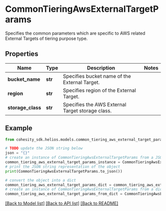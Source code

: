 # CommonTieringAwsExternalTargetParams

Specifies the common parameters which are specific to AWS related External Targets of tiering purpose type.

## Properties

Name | Type | Description | Notes
------------ | ------------- | ------------- | -------------
**bucket_name** | **str** | Specifies bucket name of the External Target. | 
**region** | **str** | Specifies region of the External Target. | 
**storage_class** | **str** | Specifies the AWS External Target storage class. | 

## Example

```python
from cohesity_sdk.helios.models.common_tiering_aws_external_target_params import CommonTieringAwsExternalTargetParams

# TODO update the JSON string below
json = "{}"
# create an instance of CommonTieringAwsExternalTargetParams from a JSON string
common_tiering_aws_external_target_params_instance = CommonTieringAwsExternalTargetParams.from_json(json)
# print the JSON string representation of the object
print(CommonTieringAwsExternalTargetParams.to_json())

# convert the object into a dict
common_tiering_aws_external_target_params_dict = common_tiering_aws_external_target_params_instance.to_dict()
# create an instance of CommonTieringAwsExternalTargetParams from a dict
common_tiering_aws_external_target_params_from_dict = CommonTieringAwsExternalTargetParams.from_dict(common_tiering_aws_external_target_params_dict)
```
[[Back to Model list]](../README.md#documentation-for-models) [[Back to API list]](../README.md#documentation-for-api-endpoints) [[Back to README]](../README.md)


